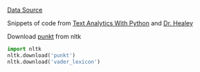 [Data Source](https://www.kaggle.com/adhok93/presidentialaddress#inaug_speeches.csv)

Snippets of code from [Text Analytics With Python](https://github.com/dipanjanS/text-analytics-with-python)
and [Dr. Healey](https://www.csc2.ncsu.edu/faculty/healey/msa/text/)

Download [punkt](https://www.nltk.org/_modules/nltk/tokenize/punkt.html) from nltk

```python
import nltk
nltk.download('punkt')
nltk.download('vader_lexicon')

```
